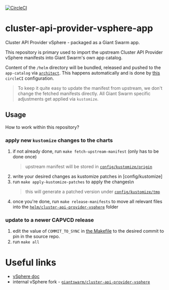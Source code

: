 [![CircleCI](https://circleci.com/gh/giantswarm/cluster-api-provider-vsphere-app.svg?style=shield)](https://circleci.com/gh/giantswarm/cluster-api-provider-vsphere-app)

# cluster-api-provider-vsphere-app

Cluster API Provider vSphere - packaged as a Giant Swarm app.

This repository is primary used to import the upstream Cluster API Provider vSphere manifests into Giant Swarm's own app catalog.

Content of the `/helm` directory will be bundled, released and pushed to the `app-catalog` via [`architect`](https://github.com/giantswarm/architect). This happens automatically and is done by [this](.circleci/config.yml) `circleCI` configuration.

> To keep it quite easy to update the manifest from upstream, we don't change the fetched manifests directly. All Giant Swarm specific adjustments get applied via `kustomize`.

## Usage

How to work within this repository?

### apply new `kustomize` changes to the charts

1. if not already done, run `make fetch-upstream-manifest` (only has to be done once)
   > upstream manifest will be stored in [`config/kustomize/origin`](config/kustomize/origin)
1. write your desired changes as kustomize patches in [config/kustomize]
1. run `make apply-kustomize-patches` to apply the changes\n
   > this will generate a patched version under [`config/kustomize/tmp`](config/kustomize/tmp)
1. once you're done, run `make release-manifests` to move all relevant files into the [`helm/cluster-api-provider-vsphere`](helm/cluster-api-provider-vsphere) folder

### update to a newer CAPVCD release

1. edit the value of `COMMIT_TO_SYNC` in [the Makefile](Makefile.custom.mk) to the desired commit to pin in the source repo.
2. run `make all`

# Useful links

* [vSphere doc](https://github.com/kubernetes-sigs/cluster-api-provider-vsphere/blob/main/docs/getting_started.md)
* internal vSphere fork - [`giantswarm/cluster-api-provider-vsphere`](https://github.com/giantswarm/cluster-api-provider-vsphere)